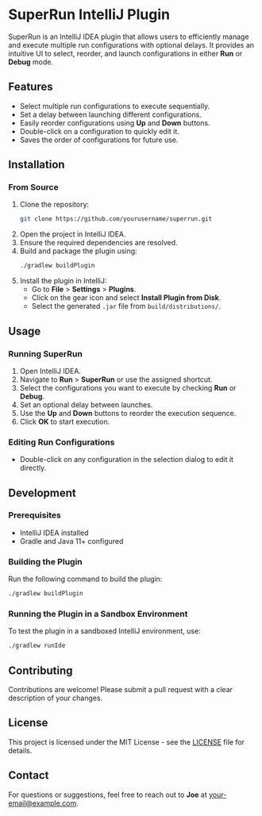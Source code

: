 # SuperRun IntelliJ Plugin

SuperRun is an IntelliJ IDEA plugin that allows users to efficiently manage and execute multiple run configurations with optional delays. It provides an intuitive UI to select, reorder, and launch configurations in either **Run** or **Debug** mode.

## Features
- Select multiple run configurations to execute sequentially.
- Set a delay between launching different configurations.
- Easily reorder configurations using **Up** and **Down** buttons.
- Double-click on a configuration to quickly edit it.
- Saves the order of configurations for future use.

## Installation
### From Source
1. Clone the repository:
   ```sh
   git clone https://github.com/yourusername/superrun.git
   ```
2. Open the project in IntelliJ IDEA.
3. Ensure the required dependencies are resolved.
4. Build and package the plugin using:
   ```sh
   ./gradlew buildPlugin
   ```
5. Install the plugin in IntelliJ:
    - Go to **File** > **Settings** > **Plugins**.
    - Click on the gear icon and select **Install Plugin from Disk**.
    - Select the generated `.jar` file from `build/distributions/`.

## Usage
### Running SuperRun
1. Open IntelliJ IDEA.
2. Navigate to **Run** > **SuperRun** or use the assigned shortcut.
3. Select the configurations you want to execute by checking **Run** or **Debug**.
4. Set an optional delay between launches.
5. Use the **Up** and **Down** buttons to reorder the execution sequence.
6. Click **OK** to start execution.

### Editing Run Configurations
- Double-click on any configuration in the selection dialog to edit it directly.

## Development
### Prerequisites
- IntelliJ IDEA installed
- Gradle and Java 11+ configured

### Building the Plugin
Run the following command to build the plugin:
```sh
./gradlew buildPlugin
```

### Running the Plugin in a Sandbox Environment
To test the plugin in a sandboxed IntelliJ environment, use:
```sh
./gradlew runIde
```

## Contributing
Contributions are welcome! Please submit a pull request with a clear description of your changes.

## License
This project is licensed under the MIT License - see the [LICENSE](LICENSE) file for details.

## Contact
For questions or suggestions, feel free to reach out to **Joe** at [your-email@example.com](mailto:your-email@example.com).

